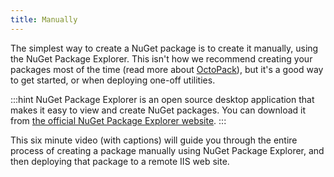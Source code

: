 ```yaml
---
title: Manually
---
```


The simplest way to create a NuGet package is to create it manually, using the NuGet Package Explorer. This isn't how we recommend creating your packages most of the time (read more about [OctoPack](/docs/packaging-applications/nuget-packages/using-octopack/index.md)), but it's a good way to get started, or when deploying one-off utilities.

:::hint
NuGet Package Explorer is an open source desktop application that makes it easy to view and create NuGet packages. You can download it from [the official NuGet Package Explorer website](http://npe.codeplex.com/).
:::

This six minute video (with captions) will guide you through the entire process of creating a package manually using NuGet Package Explorer, and then deploying that package to a remote IIS web site.
